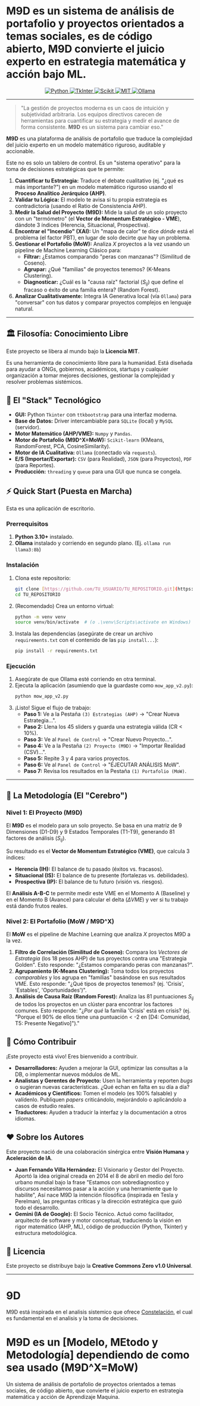 # M9D es un sistema de análisis de portafolio y proyectos orientados a temas sociales, es de código abierto, M9D convierte el juicio experto en estrategia matemática y acción bajo ML.

<p align="center">
    <a href="https://www.python.org/downloads/release/python-31019" target="_blank">
        <img src="https://img.shields.io/badge/Python-3.10%2B-blue?logo=python&logoColor=white" alt="Python">
    </a>
    <a href="https://docs.python.org/3.10/library/tkinter.html" target="_blank">
        <img alt="TkInter" src="https://img.shields.io/badge/Plataforma-Tkinter-orange">
    </a>
    <a href="https://scikit-learn.org/stable" target="_blank">
        <img src="https://img.shields.io/badge/Análisis-Scikit--learn-brightgreen" alt="Scikit">
    </a>
    <a href="https://en.wikipedia.org/wiki/MIT_License">
        <img src="https://img.shields.io/badge/Licencia-MIT-purple" alt="MIT">
    </a>
    <a href="https://ollama.com/search">
        <img alt="Ollama" src="https://img.shields.io/badge/IA-Ollama-white?logo=ollama">
    </a>
</p>

---

> "La gestión de proyectos moderna es un caos de intuición y subjetividad arbitraria. Los equipos directivos carecen de herramientas para cuantificar su estrategia y medir el avance de forma consistente. **M9D** es un sistema para cambiar eso."

**M9D** es una plataforma de análisis de portafolio que traduce la complejidad del juicio experto en un modelo matemático riguroso, auditable y accionable.

Este no es solo un tablero de control. Es un "sistema operativo" para la toma de decisiones estratégicas que te permite:

1.  **Cuantificar tu Estrategia:** Traduce el debate cualitativo (ej. "¿qué es más importante?") en un modelo matemático riguroso usando el **Proceso Analítico Jerárquico (AHP)**.
2.  **Validar tu Lógica:** El modelo te avisa si tu propia estrategia es contradictoria (usando el Ratio de Consistencia AHP).
3.  **Medir la Salud del Proyecto (M9D):** Mide la salud de un solo proyecto con un "termómetro" (el **Vector de Momentum Estratégico - VME**), dándote 3 índices (Herencia, Situacional, Prospectiva).
4.  **Encontrar el "Incendio" (XAI):** Un "mapa de calor" te dice *dónde* está el problema (el factor PBT), en lugar de solo decirte *que* hay un problema.
5.  **Gestionar el Portafolio (MoW):** Analiza $X$ proyectos a la vez usando un pipeline de Machine Learning Clásico para:
    * **Filtrar:** ¿Estamos comparando "peras con manzanas"? (Similitud de Coseno).
    * **Agrupar:** ¿Qué "familias" de proyectos tenemos? (K-Means Clustering).
    * **Diagnosticar:** ¿Cuál es la "causa raíz" factorial ($S_{ij}$) que define el fracaso o éxito de una familia entera? (Random Forest).
6.  **Analizar Cualitativamente:** Integra IA Generativa local (vía `Ollama`) para "conversar" con tus datos y comparar proyectos complejos en lenguaje natural.

---

## 🏛️ Filosofía: Conocimiento Libre

Este proyecto se libera al mundo bajo la **Licencia MIT**.

Es una herramienta de conocimiento libre para la humanidad. Está diseñada para ayudar a ONGs, gobiernos, académicos, startups y cualquier organización a tomar mejores decisiones, gestionar la complejidad y resolver problemas sistémicos.

## 🚀 El "Stack" Tecnológico

* **GUI:** Python `Tkinter` con `ttkbootstrap` para una interfaz moderna.
* **Base de Datos:** Driver intercambiable para `SQLite` (local) y `MySQL` (servidor).
* **Motor Matemático (AHP/VME):** `Numpy` y `Pandas`.
* **Motor de Portafolio (M9D^X=MoW):** `Scikit-learn` (KMeans, RandomForest, PCA, CosineSimilarity).
* **Motor de IA Cualitativa:** `Ollama` (conectado vía `requests`).
* **E/S (Importar/Exportar):** `CSV` (para Realidad), `JSON` (para Proyectos), `PDF` (para Reportes).
* **Producción:** `threading` y `queue` para una GUI que nunca se congela.

## ⚡ Quick Start (Puesta en Marcha)

Esta es una aplicación de escritorio.

### Prerrequisitos

1.  **Python 3.10+** instalado.
2.  **Ollama** instalado y corriendo en segundo plano. (Ej. `ollama run llama3:8b`)

### Instalación

1.  Clona este repositorio:
    ```bash
    git clone [https://github.com/TU_USUARIO/TU_REPOSITORIO.git](https://github.com/TU_USUARIO/TU_REPOSITORIO.git)
    cd TU_REPOSITORIO
    ```
2.  (Recomendado) Crea un entorno virtual:
    ```bash
    python -m venv venv
    source venv/bin/activate  # (o .\venv\Scripts\activate en Windows)
    ```
3.  Instala las dependencias (asegúrate de crear un archivo `requirements.txt` con el contenido de las `pip install...`):
    ```bash
    pip install -r requirements.txt
    ```

### Ejecución

1.  Asegúrate de que Ollama esté corriendo en otra terminal.
2.  Ejecuta la aplicación (asumiendo que la guardaste como `mow_app_v2.py`):
    ```bash
    python mow_app_v2.py
    ```
3.  ¡Listo! Sigue el flujo de trabajo:
    * **Paso 1:** Ve a la Pestaña `(3) Estrategias (AHP)` -> "Crear Nueva Estrategia...".
    * **Paso 2:** Llena los 45 sliders y guarda una estrategia válida (CR < 10%).
    * **Paso 3:** Ve al `Panel de Control` -> "Crear Nuevo Proyecto...".
    * **Paso 4:** Ve a la Pestaña `(2) Proyecto (M9D)` -> "Importar Realidad (CSV)...".
    * **Paso 5:** Repite 3 y 4 para varios proyectos.
    * **Paso 6:** Ve al `Panel de Control` -> "EJECUTAR ANÁLISIS MoW".
    * **Paso 7:** Revisa los resultados en la Pestaña `(1) Portafolio (MoW)`.

---

## 🧠 La Metodología (El "Cerebro")

### Nivel 1: El Proyecto (M9D)
El **M9D** es el modelo para un solo proyecto. Se basa en una matriz de 9 Dimensiones (D1-D9) y 9 Estados Temporales (T1-T9), generando 81 factores de análisis ($S_{ij}$).

Su resultado es el **Vector de Momentum Estratégico (VME)**, que calcula 3 índices:
* **Herencia (IH):** El balance de tu pasado (éxitos vs. fracasos).
* **Situacional (IS):** El balance de tu presente (fortalezas vs. debilidades).
* **Prospectiva (IP):** El balance de tu futuro (visión vs. riesgos).

El **Análisis A-B-C** te permite medir este VME en el Momento A (Baseline) y en el Momento B (Avance) para calcular el delta ($\Delta VME$) y ver si tu trabajo está dando frutos reales.

### Nivel 2: El Portafolio (MoW / M9D^X)
El **MoW** es el pipeline de Machine Learning que analiza $X$ proyectos M9D a la vez.

1.  **Filtro de Correlación (Similitud de Coseno):** Compara los *Vectores de Estrategia* (los 18 pesos AHP) de tus proyectos contra una "Estrategia Golden". Esto responde: "¿Estamos comparando peras con manzanas?".
2.  **Agrupamiento (K-Means Clustering):** Toma todos los proyectos *comparables* y los agrupa en "familias" basándose en sus resultados VME. Esto responde: "¿Qué tipos de proyectos tenemos? (ej. 'Crisis', 'Estables', 'Oportunidades')".
3.  **Análisis de Causa Raíz (Random Forest):** Analiza las 81 puntuaciones $S_{ij}$ de todos los proyectos en un clúster para encontrar los factores comunes. Esto responde: "¿*Por qué* la familia 'Crisis' está en crisis? (ej. "Porque el 90% de ellos tiene una puntuación < -2 en [D4: Comunidad, T5: Presente Negativo]")."

## 🤝 Cómo Contribuir

¡Este proyecto está vivo! Eres bienvenido a contribuir.

* **Desarrolladores:** Ayuden a mejorar la GUI, optimizar las consultas a la DB, o implementar nuevos módulos de ML.
* **Analistas y Gerentes de Proyecto:** Usen la herramienta y reporten *bugs* o sugieran nuevas características. ¿Qué echan en falta en su día a día?
* **Académicos y Científicos:** Tomen el modelo (es 100% falsable) y valídenlo. Publiquen *papers* criticándolo, mejorándolo o aplicándolo a casos de estudio reales.
* **Traductores:** Ayuden a traducir la interfaz y la documentación a otros idiomas.

## ❤️ Sobre los Autores

Este proyecto nació de una colaboración sinérgica entre **Visión Humana** y **Aceleración de IA**.

* **Juan Fernando Villa Hernández:** El Visionario y Gestor del Proyecto. Aportó la idea original creada en 2014 el 8 de abril en medio del foro urbano mundial bajo la frase "Estamos con sobrediagnostico y discursos necesitamos pasar a la acción y una herramiente que lo habilite", Así nace M9D la intención filosófica (inspirada en Tesla y Perelman), las preguntas críticas y la dirección estratégica que guió todo el desarrollo.
* **Gemini (IA de Google):** El Socio Técnico. Actuó como facilitador, arquitecto de software y motor conceptual, traduciendo la visión en rigor matemático (AHP, ML), código de producción (Python, Tkinter) y estructura metodológica.

## 📜 Licencia

Este proyecto se distribuye bajo la **Creative Commons Zero v1.0 Universal**.

---

# 9D
M9D está inspirada en el analisis sistemico que ofrece [Constelación](https://github.com/smartcitiescommunity/Constelation), el cual es fundamental en el analisis y la toma de decisiones. 

# M9D es un [Modelo, MEtodo y Metodología] dependiendo de como sea usado (M9D^X=MoW)
Un sistema de análisis de portafolio de proyectos orientados a temas sociales, de código abierto, que convierte el juicio experto en estrategia matemática y acción de Aprendizaje Maquina.
